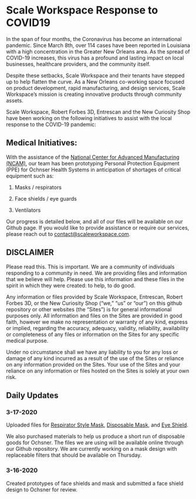 # Scale Workspace Response to COVID19
In the span of four months, the Coronavirus has become an international pandemic. Since March 8th, over 114 cases have been reported in Louisiana with a high concentration in the Greater New Orleans area. As the spread of COVID-19 increases, this virus has a profound and lasting impact on local businesses, healthcare providers, and the community itself.

Despite these setbacks, Scale Workspace and their tenants have stepped up to help flatten the curve. As a New Orleans co-working space focused on product development, rapid manufacturing, and design services, Scale Workspace’s mission is creating innovative products through community assets.

Scale Workspace, Robert Forbes 3D, Entrescan and the New Curiosity Shop have been working on the following initiatives to assist with the local response to the COVID-19 pandemic:

## Medical Initiatives:
With the assistance of the [National Center for Advanced Manufacturing (NCAM)](https://lsu.edu/ncam/), our team has been prototyping Personal Protection Equipment (PPE) for Ochnser Health Systems in anticipation of shortages of critical equipment such as:

1) Masks / respirators

2) Face shields / eye guards

3) Ventilators

Our progress is detailed below, and all of our files will be available on our Github page. If you would like to provide assistance or require our services, please reach out to contact@scaleworkspace.com. 

## DISCLAIMER
Please read this. This is important. We are a community of individuals responding to a community in need. We are providing files and information that we believe will help. Please use this information and these files in the spirit in which they were created: to help, to do good.  

Any information or files provided by Scale Workspace, Entrescan, Robert Forbes 3D, or the New Curiosity Shop (“we,” “us” or “our”) on this github repository or other websites (the “Sites”) is for general informational purposes only. All information and files on the Sites are provided in good faith, however we make no representation or warranty of any kind, express or implied, regarding the accuracy, adequacy, validity, reliability, availability or completeness of any files or information on the Sites for any specific medical purpose.

Under no circumstance shall we have any liability to you for any loss or damage of any kind incurred as a result of the use of the Sites or reliance on any information provided on the Sites. Your use of the Sites and your reliance on any information or files hosted on the Sites is solely at your own risk.


## Daily Updates

### 3-17-2020
Uploaded files for [Respirator Style Mask](https://github.com/scaleworkspace/covid19/tree/master/DisposableMask?raw=true), [Disposable Mask](https://github.com/scaleworkspace/covid19/tree/master/DisposableMask?raw=true), and [Eye Shield](https://github.com/scaleworkspace/covid19/tree/master/EyeShield?raw=true).

We also purchased materials to help us produce a short run of disposable goods for Ochsner. The files we are using will be available online through our Github repository. We are currently working on a mask design with replaceable filters that should be available on Thursday.

### 3-16-2020 
Created prototypes of face shields and mask and submitted a face shield design to Ochsner for review.

